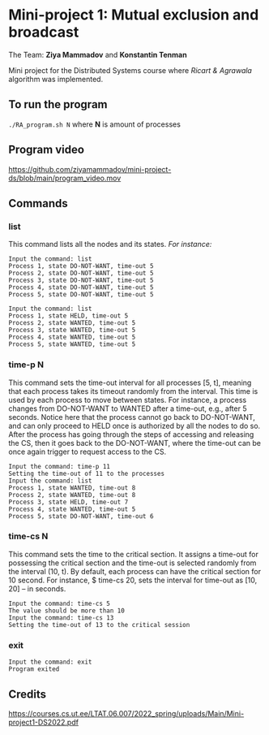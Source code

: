 # Mini-project 1: Mutual exclusion and broadcast
The Team: **Ziya Mammadov** and **Konstantin Tenman**

Mini project for the Distributed Systems course where *Ricart & Agrawala* algorithm was implemented.
## To run the program
`./RA_program.sh N` where **N** is amount of processes
## Program video
https://github.com/ziyamammadov/mini-project-ds/blob/main/program_video.mov
## Commands
### list
This command lists all the nodes and its states. *For instance:*
```
Input the command: list
Process 1, state DO-NOT-WANT, time-out 5
Process 2, state DO-NOT-WANT, time-out 5
Process 3, state DO-NOT-WANT, time-out 5
Process 4, state DO-NOT-WANT, time-out 5
Process 5, state DO-NOT-WANT, time-out 5
```
```
Input the command: list
Process 1, state HELD, time-out 5
Process 2, state WANTED, time-out 5
Process 3, state WANTED, time-out 5
Process 4, state WANTED, time-out 5
Process 5, state WANTED, time-out 5
```
### time-p N
This command sets the time-out interval for all processes [5, t], meaning that each process takes its timeout randomly from the interval. This time is used by each process to move between states. For instance,
a process changes from DO-NOT-WANT to WANTED after a time-out, e.g., after 5 seconds. Notice here
that the process cannot go back to DO-NOT-WANT, and can only proceed to HELD once is authorized by 
all the nodes to do so. After the process has going through the steps of accessing and releasing the CS,
then it goes back to the DO-NOT-WANT, where the time-out can be once again trigger to request access
to the CS.
```
Input the command: time-p 11  
Setting the time-out of 11 to the processes
Input the command: list
Process 1, state WANTED, time-out 8
Process 2, state WANTED, time-out 8
Process 3, state HELD, time-out 7
Process 4, state WANTED, time-out 5
Process 5, state DO-NOT-WANT, time-out 6
```
### time-cs N
This command sets the time to the critical section. It assigns a time-out for possessing the critical section
and the time-out is selected randomly from the interval (10, t). By default, each process can have the
critical section for 10 second. For instance, $ time-cs 20, sets the interval for time-out as [10, 20] – in
seconds.
```
Input the command: time-cs 5
The value should be more than 10
Input the command: time-cs 13
Setting the time-out of 13 to the critical session
```
### exit
```
Input the command: exit
Program exited  
```
## Credits
https://courses.cs.ut.ee/LTAT.06.007/2022_spring/uploads/Main/Mini-project1-DS2022.pdf
